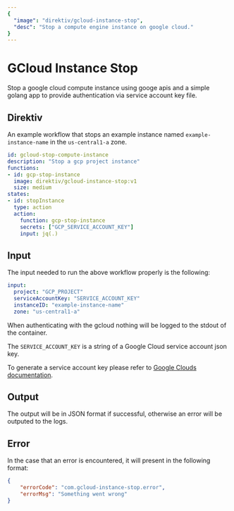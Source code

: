 ```yaml
---
{
  "image": "direktiv/gcloud-instance-stop",
  "desc": "Stop a compute engine instance on google cloud."
}
---
```

# GCloud Instance Stop

Stop a google cloud compute instance using googe apis and a simple golang app to provide authentication via service account key file.

## Direktiv

An example workflow that stops an example instance named `example-instance-name` in the `us-central1-a` zone.

```yaml
id: gcloud-stop-compute-instance
description: "Stop a gcp project instance"
functions:
- id: gcp-stop-instance
  image: direktiv/gcloud-instance-stop:v1
  size: medium
states:
- id: stopInstance
  type: action
  action:
    function: gcp-stop-instance
    secrets: ["GCP_SERVICE_ACCOUNT_KEY"]
    input: jq(.)
```

## Input

The input needed to run the above workflow properly is the following:

```yaml
input:
  project: "GCP_PROJECT"
  serviceAccountKey: "SERVICE_ACCOUNT_KEY"
  instanceID: "example-instance-name"
  zone: "us-central1-a"
```

When authenticating with the gcloud nothing will be logged to the stdout of the container.

The `SERVICE_ACCOUNT_KEY` is a string of a Google Cloud service account json key.

To generate a service account key please refer to [Google Clouds documentation](https://cloud.google.com/iam/docs/creating-managing-service-account-keys).

## Output
The output will be in JSON format if successful, otherwise an error will be outputed to the logs.

## Error 

In the case that an error is encountered, it will present in the following format:

```json
{
    "errorCode": "com.gcloud-instance-stop.error",
    "errorMsg": "Something went wrong"
}
```